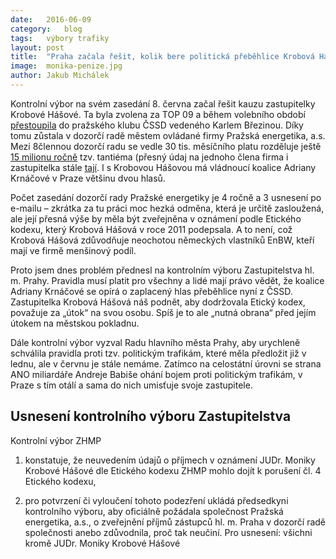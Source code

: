 ```yaml
---
date:	2016-06-09
category:	blog
tags:	výbory trafiky
layout:	post
title:	"Praha začala řešit, kolik bere politická přeběhlice Krobová Hášová (ČSSD)" 
image:	monika-penize.jpg
author:	Jakub Michálek
---
```


Kontrolní výbor na svém zasedání 8. června začal řešit kauzu zastupitelky Krobové Hášové. Ta byla zvolena za TOP 09 a během volebního období [přestoupila](https://praha.pirati.cz/trafikantka-zustane.html) do pražského klubu ČSSD vedeného Karlem Březinou. Díky tomu zůstala v dozorčí radě městem ovládané firmy Pražská energetika, a.s. Mezi 8člennou dozorčí radu se vedle 30 tis. měsíčního platu rozděluje ještě [15 milionu ročně](https://praha.pirati.cz/assets/img/posts/15mega.jpg) tzv. tantiéma (přesný údaj na jednoho člena firma i zastupitelka stále [tají](https://praha.pirati.cz/assets/img/posts/odmitani.jpg). I s Krobovou Hášovou má vládnoucí koalice Adriany Krnáčové v Praze většinu dvou hlasů.

Počet zasedání dozorčí rady Pražské energetiky je 4 ročně a 3 usnesení po e-mailu – zkrátka za tu práci moc hezká odměna, která je určitě zasloužená, ale její přesná výše by měla být zveřejněna v oznámení podle Etického kodexu, který Krobová Hášová v roce 2011 podepsala. A to není, což Krobová Hášová zdůvodňuje neochotou německých vlastníků EnBW, kteří mají ve firmě menšinový podíl. 

Proto jsem dnes problém přednesl na kontrolním výboru Zastupitelstva hl. m. Prahy. Pravidla musí platit pro všechny a lidé mají právo vědět, že koalice Adriany Krnáčové se opírá o zaplacený hlas přeběhlice nyní z ČSSD. Zastupitelka Krobová Hášová náš podnět, aby dodržovala Etický kodex, považuje za „útok“ na svou osobu. Spíš je to ale „nutná obrana“ před jejím útokem na městskou pokladnu.

Dále kontrolní výbor vyzval Radu hlavního města Prahy, aby urychleně schválila pravidla proti tzv. politickým trafikám, které měla předložit již v lednu, ale v červnu je stále nemáme. Zatímco na celostátní úrovni se strana ANO miliardáře Andreje Babiše ohání bojem proti politickým trafikám, v Praze s tím otálí a sama do nich umisťuje svoje zastupitele.


## Usnesení kontrolního výboru Zastupitelstva

Kontrolní výbor ZHMP

1) konstatuje, že neuvedením údajů o příjmech v oznámení JUDr. Moniky Krobové Hášové dle Etického kodexu ZHMP mohlo dojít k porušení čl. 4 Etického kodexu,

2) pro potvrzení či vyloučení tohoto podezření ukládá předsedkyni kontrolního výboru, aby oficiálně požádala společnost Pražská energetika, a.s., o zveřejnění příjmů zástupců hl. m. Praha v dozorčí radě společnosti anebo zdůvodnila, proč tak neučiní.
Pro usnesení: všichni kromě JUDr. Moniky Krobové Hášové

